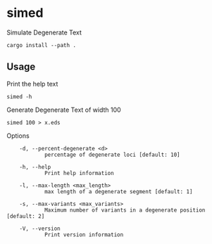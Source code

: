 # simed

Simulate Degenerate Text

```
cargo install --path .
```


## Usage

Print the help text
```
simed -h
```

Generate Degenerate Text of width 100
```
simed 100 > x.eds
```

Options

```
    -d, --percent-degenerate <d>
            percentage of degenerate loci [default: 10]

    -h, --help
            Print help information

    -l, --max-length <max_length>
            max length of a degenerate segment [default: 1]

    -s, --max-variants <max_variants>
            Maximum number of variants in a degenerate position [default: 2]

    -V, --version
            Print version information
```
